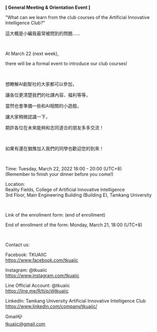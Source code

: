 **[ General Meeting & Orientation Event ]**

"What can we learn from the club courses of the Artificial Innovative Intelligence Club?"

這大概是小編我最常被問到的問題……

&nbsp;

At March 22 (next week),

there will be a formal event to introduce our club courses!

&nbsp;

想瞭解AI創智社的大家都可以參加，

讓各位更清楚我們的社課內容、福利等等，

當然也會準備一些和AI相關的小遊戲，

讓大家稍微認識一下，

期許各位在未來能夠和志同道合的朋友多多交流！

&nbsp;

如果有還在猶豫加入我們的同學也歡迎您的到來！

&nbsp;

Time: Tuesday, March 22, 2022 18:00 - 20:00 (UTC+8) <br />(Remember to finish your dinner before you come!)

Location: <br />Reality Fields, College of Artificial Innovative Intelligence <br />3rd Floor, Main Engineering Building (Building E), Tamkang University

&nbsp;

Link of the enrollment form: (end of enrollment)

End of enrollment of the form: Monday, March 21, 18:00 (UTC+8)

&nbsp;

Contact us:

Facebook: TKUAIIC <br />https://www.facebook.com/tkuaiic

Instagram: @tkuaiic <br />https://www.instagram.com/tkuaiic

Line Official Account: @tkuaiic <br />https://line.me/R/ti/p/@tkuaiic

LinkedIn: Tamkang University Artificial Innovative Intelligence Club <br />https://www.linkedin.com/company/tkuaiic/

Gmail📪 <br />tkuaiic@gmail.com
